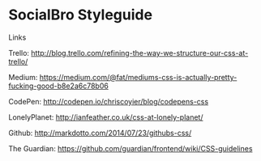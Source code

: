 # SocialBro Styleguide

Links

Trello: http://blog.trello.com/refining-the-way-we-structure-our-css-at-trello/

Medium: https://medium.com/@fat/mediums-css-is-actually-pretty-fucking-good-b8e2a6c78b06

CodePen: http://codepen.io/chriscoyier/blog/codepens-css

LonelyPlanet: http://ianfeather.co.uk/css-at-lonely-planet/

Github: http://markdotto.com/2014/07/23/githubs-css/

The Guardian: https://github.com/guardian/frontend/wiki/CSS-guidelines
